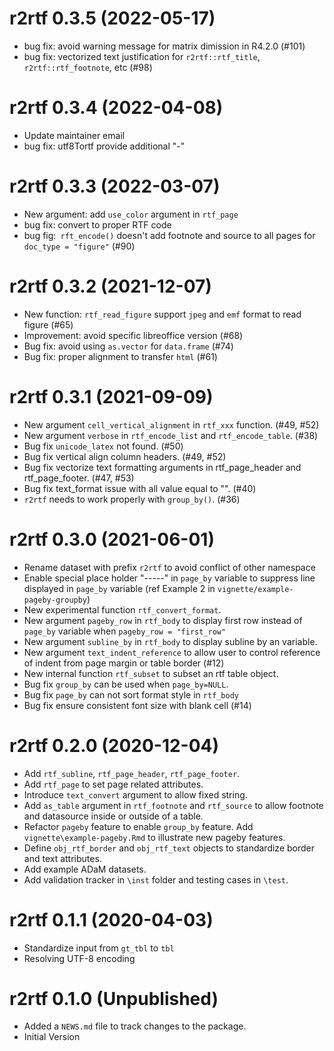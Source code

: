 # r2rtf 0.3.5 (2022-05-17)

* bug fix: avoid warning message for matrix dimission in R4.2.0 (#101)
* bug fix: vectorized text justification for `r2rtf::rtf_title`, `r2rtf::rtf_footnote`, etc (#98)

# r2rtf 0.3.4 (2022-04-08)

* Update maintainer email 
* bug fix: utf8Tortf provide additional "-"

# r2rtf 0.3.3 (2022-03-07)

* New argument: add `use_color` argument in `rtf_page`
* bug fix: convert to proper RTF code
* bug fig:` rft_encode()` doesn't add footnote and source to all pages for `doc_type = "figure"` (#90)

# r2rtf 0.3.2 (2021-12-07)

* New function: `rtf_read_figure` support `jpeg` and `emf` format to read figure (#65)
* Improvement: avoid specific libreoffice version (#68)
* Bug fix: avoid using `as.vector` for `data.frame` (#74)
* Bug fix: proper alignment to transfer `html` (#61)

# r2rtf 0.3.1 (2021-09-09)

* New argument `cell_vertical_alignment` in `rtf_xxx` function. (#49, #52)
* New argument `verbose` in `rtf_encode_list` and `rtf_encode_table`. (#38)
* Bug fix `unicode_latex` not found. (#50)
* Bug fix vertical align column headers. (#49, #52)
* Bug fix vectorize text formatting arguments in rtf_page_header and rtf_page_footer. (#47, #53)
* Bug fix text_format issue with all value equal to "". (#40)
* `r2rtf` needs to work properly with `group_by()`. (#36)

# r2rtf 0.3.0 (2021-06-01)

* Rename dataset with prefix `r2rtf` to avoid conflict of other namespace
* Enable special place holder "-----" in `page_by` variable to suppress line displayed 
  in `page_by` variable (ref Example 2 in `vignette/example-pageby-groupby`)
* New experimental function `rtf_convert_format`.
* New argument `pageby_row` in `rtf_body` to display first row instead of `page_by` variable when `pageby_row = "first_row"` 
* New argument `subline_by` in `rtf_body` to display subline by an variable.  
* New argument `text_indent_reference` to allow user to control reference of indent from page margin or table border (#12)
* New internal function `rtf_subset` to subset an rtf table object.
* Bug fix `group_by` can be used when `page_by=NULL`.
* Bug fix `page_by` can not sort format style in `rtf_body`
* Bug fix ensure consistent font size with blank cell (#14)

# r2rtf 0.2.0 (2020-12-04)

* Add `rtf_subline`, `rtf_page_header`, `rtf_page_footer`.
* Add `rtf_page` to set page related attributes. 
* Introduce `text_convert` argument to allow fixed string. 
* Add `as_table` argument in `rtf_footnote` and `rtf_source` to allow footnote
  and datasource inside or outside of a table.
* Refactor `pageby` feature to enable `group_by` feature. 
  Add `vignette\example-pageby.Rmd` to illustrate new pageby features.
* Define `obj_rtf_border` and `obj_rtf_text` objects to standardize 
  border and text attributes.
* Add example ADaM datasets. 
* Add validation tracker in `\inst` folder and testing cases in `\test`.


# r2rtf 0.1.1 (2020-04-03)

* Standardize input from `gt_tbl` to `tbl`
* Resolving UTF-8 encoding 

# r2rtf 0.1.0 (Unpublished)

* Added a `NEWS.md` file to track changes to the package.
* Initial Version
